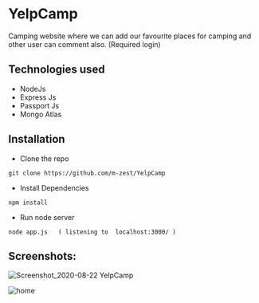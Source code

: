 # YelpCamp
Camping website where we can add our favourite places for camping and other user can comment also. (Required login)

## Technologies used
* NodeJs
* Express Js
* Passport Js
* Mongo Atlas

## Installation
- Clone the repo
```
git clone https://github.com/m-zest/YelpCamp
``` 
- Install Dependencies
```
npm install  
```
- Run node server
```
node app.js   ( listening to  localhost:3000/ ) 
```


## Screenshots:
![Screenshot_2020-08-22 YelpCamp](https://user-images.githubusercontent.com/55718487/90950840-18670c80-e473-11ea-82e1-a241d27be9af.png)

![home](https://user-images.githubusercontent.com/55718487/90950864-316fbd80-e473-11ea-8506-cfc356fe2a0e.png)


